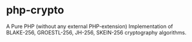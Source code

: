 # php-crypto
A Pure PHP (without any external PHP-extension) Implementation of BLAKE-256, GROESTL-256, JH-256, SKEIN-256 cryptography algorithms.
